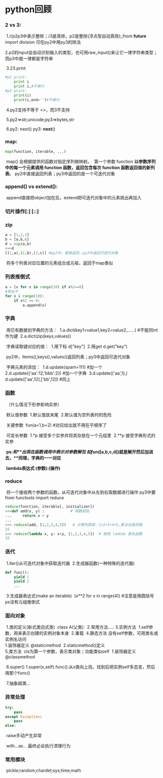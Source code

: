 # python回顾

### 2 vs 3:

​		1.//p2p3中表示整除；/3是真除，p2是整除(浮点型自动真除);;from __future__ import division 可在py2中用py3的除法

​		2.p2的input会自动识别输入的类型，也可用raw_input()来让它一律字符串类型；而p3中就一律都是字符串

​		3.23.print

```python
#p2 print:
	print i
	print i,#不换行
#p3 print:
	print(i)
    print(i,end='')#不换行

```

​		4.py2支持不等于 <>，而3不支持

​		5.py2=>str,unicode;py3=>bytes,str

​		6.py2: next()  py3: __next__()

### map:

```python
map(function, iterable, ...)
```

​		map() 会根据提供的函数对指定序列做映射。
​		第一个参数 function __以参数序列中的每一个元素调用 function 函数，返回包含每次 function 函数返回值的新列表__。		py2中直接返回列表；py3中返回的是一个可迭代对象

### append() vs extend():

​		append直接把object加在后，extend把可迭代对象中的元素挑出再加入

### 切片操作[:] [::]

### zip

```python
a = [1,2,3]
b = [a,b,c]
d = zip(a,b)
>>>d
[(1,a),(2,b),(3,c)] #py2中，直接返回，py3中返回可迭代对象
```

​		将多个列表对应位置的元素组合成元祖，返回于map类似	

### 列表推倒式

```python
a = [x for x in range(10) if x%2==0]
#相当于
for x i range(10):
    if x%2 == 0:
        a.append(x)
```

### 字典

​		用已有数据创字典的方法：
​				1.a.dict(key1=value1,key2=value2,......)  #不能同int作为键
​				2.a.dict(zip(keys,values))

​		字典读取键对应的值：
​				1.用下标 d["key"]
​				2.用get   d.get("key")

​				py2中，items(),keys(),values()返回列表；py3中返回可迭代对象

​		字典元素的添加：
​				1.d.update(spam=111) #加一个
​				2.d.update({'aa':12,'bbb':2}) #加一个字典
​				3.d.update(('aa',1),)   d.update(['aa',12],['bb',12]) #同上

### 函数

​		（什么情况下形参影响实参）

​		默认值参数
​				1.默认值放末尾
​				2.默认值为空列表时的危险

​		关键参数
​				fun(a=1,b=2) #对应给出就不用在乎顺序了

​		可变长参数
​				1.*p  接受多个实参并将其存放在一个元组里
​				2.**p 接受字典形式的实参

​				__ps:*和**出现在函数调用中表示对参数解包 如fun(*[a,b,c,d])就是解开然后加进去，**同理，字典的一一对应__

​		__lambda表达式 (参数):(操作)__

### reduce

​		将一个接收两个参数的函数，从可迭代对象中从左到右取数据进行操作
​		py3中要from functools import reduce	

```python
reduce(function, iterable[, initializer])
>>>def add(x, y) :            # 两数相加
...     return x + y
... 
>>> reduce(add, [1,2,3,4,5])   # 计算列表和：1+2+3+4+5,乘法也是同理
15
>>> reduce(lambda x, y: x+y, [1,2,3,4,5])  # 使用 lambda 匿名函数
15
```
### 迭代

​		1.iter()从可迭代对象中获取迭代器
​		2.生成器函数(一种特殊的迭代器)

~~~python
def func():
	yield 1
	yield 2
	...
~~~

​		3.生成器表达式(make an iterable)
​				(x**2 for x in range(4)) #注意是用圆括号 ps没有元组推倒式

### 面向对象

​		1.类的定义(新式类旧式类)
​				class A(父类):
​		2.常用方法.....
​		3.实例方法
​				1.self参数，用来表示创建的实例对象本身
​				2.重载
​		4.静态方法
​				没有self参数，可用类名或实例名访问				
​				1.装饰器定义 @staticmethod
​				2.staticmethod()定义		
​		5.类方法
​				cls为第一个参数，表示类对象；功能类似self
​				1.装饰器定义  @classmethod

​		6.super()
​				1.super(x,self).func():从x类向上找，找到后把实例self多态变，然后用那个func()

​		7.抽象超类...

### 异常处理

~~~python
try:
	pass
except Exception:
	pass
else:
~~~

​		raise手动产生异常

​		with...as... 最终必会执行清理行为

### 常用模块

​		pickle;random;chardet;sys;time;math

​		



